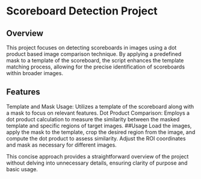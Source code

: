 # Scoreboard Detection Project
## Overview
This project focuses on detecting scoreboards in images using a dot product based image comparison technique. By applying a predefined mask to a template of the scoreboard, the script enhances the template matching process, allowing for the precise identification of scoreboards within broader images.

## Features
Template and Mask Usage: Utilizes a template of the scoreboard along with a mask to focus on relevant features.
Dot Product Comparison: Employs a dot product calculation to measure the similarity between the masked template and specific regions of target images.
##Usage
Load the images, apply the mask to the template, crop the desired region from the image, and compute the dot product to assess similarity. Adjust the ROI coordinates and mask as necessary for different images.

This concise approach provides a straightforward overview of the project without delving into unnecessary details, ensuring clarity of purpose and basic usage.
